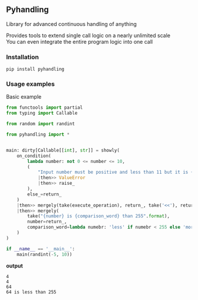 ## Pyhandling
Library for advanced continuous handling of anything

Provides tools to extend single call logic on a nearly unlimited scale</br>
You can even integrate the entire program logic into one call

### Installation
`pip install pyhandling`

### Usage examples

Basic example

```python
from functools import partial
from typing import Callable

from random import randint

from pyhandling import *


main: dirty[Callable[[int], str]] = showly(
    on_condition(
        lambda number: not 0 <= number <= 10,
        (
            "Input number must be positive and less than 11 but it is {}".format
            |then>> ValueError
            |then>> raise_
        ),
        else_=return_
    )
    |then>> mergely(take(execute_operation), return_, take('<<'), return_)
    |then>> mergely(
        take("{number} is {comparison_word} than 255".format),
        number=return_,
        comparison_word=lambda numebr: 'less' if numebr < 255 else 'more'
    )
)

if __name__ == '__main__':
    main(randint(-5, 10))
```

**output**
```
4
4
64
64 is less than 255
```

